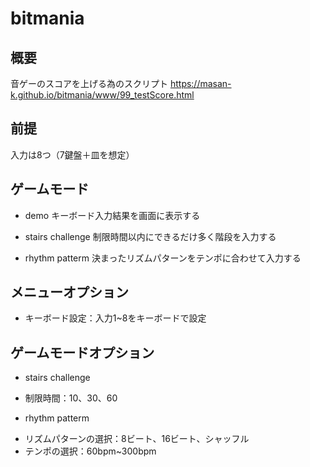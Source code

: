 # bitmania

## 概要
音ゲーのスコアを上げる為のスクリプト
https://masan-k.github.io/bitmania/www/99_testScore.html


## 前提
入力は8つ（7鍵盤＋皿を想定）

## ゲームモード
* demo
キーボード入力結果を画面に表示する

* stairs challenge
制限時間以内にできるだけ多く階段を入力する
* rhythm patterm
決まったリズムパターンをテンポに合わせて入力する

## メニューオプション
* キーボード設定：入力1~8をキーボードで設定

## ゲームモードオプション
* stairs challenge
- 制限時間：10、30、60
* rhythm patterm
- リズムパターンの選択：8ビート、16ビート、シャッフル
- テンポの選択：60bpm~300bpm

